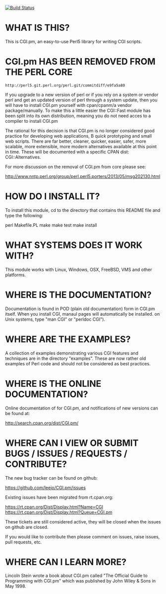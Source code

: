 [![Build Status](https://travis-ci.org/leejo/CGI.pm.svg?branch=master)](https://travis-ci.org/leejo/CGI.pm)

# WHAT IS THIS?

This is CGI.pm, an easy-to-use Perl5 library for writing CGI scripts.

# CGI.pm HAS BEEN REMOVED FROM THE PERL CORE

	http://perl5.git.perl.org/perl.git/commitdiff/e9fa5a80

If you upgrade to a new version of perl or if you rely on a
system or vendor perl and get an updated version of perl through a system
update, then you will have to install CGI.pm yourself with cpan/cpanm/a vendor
package/manually. To make this a little easier the CGI::Fast module has been
split into its own distribution, meaning you do not need acces to a compiler
to install CGI.pm

The rational for this decision is that CGI.pm is no longer considered good
practice for developing web applications, B<including> quick prototyping and
small web scripts. There are far better, cleaner, quicker, easier, safer,
more scalable, more extensible, more modern alternatives available at this point
in time. These will be documented with a specific CPAN dist: CGI::Alternatives.

For more discussion on the removal of CGI.pm from core please see:

http://www.nntp.perl.org/group/perl.perl5.porters/2013/05/msg202130.html

# HOW DO I INSTALL IT?

To install this module, cd to the directory that contains this README
file and type the following:

   perl Makefile.PL
   make
   make test
   make install

# WHAT SYSTEMS DOES IT WORK WITH?

This module works with Linux, Windows, OSX, FreeBSD, VMS and other platforms.

# WHERE IS THE DOCUMENTATION?

Documentation is found in POD (plain old documentation) form in CGI.pm
itself.  When you install CGI, manaul pages will automatically be installed.
on Unix systems, type "man CGI" or "perldoc CGI").

# WHERE ARE THE EXAMPLES?

A collection of examples demonstrating various CGI features and techniques are
in the directory "examples". These are now rather old examples of Perl code and
should not be considered as best practices.

# WHERE IS THE ONLINE DOCUMENTATION?

Online documentation of for CGI.pm, and notifications of new versions
can be found at:

   http://search.cpan.org/dist/CGI.pm/

# WHERE CAN I VIEW OR SUBMIT BUGS / ISSUES / REQUESTS / CONTRIBUTE?

The new bug tracker can be found on github:

   https://github.com/leejo/CGI.pm/issues

Existing issues have been migrated from rt.cpan.org:

   https://rt.cpan.org/Dist/Display.html?Name=CGI
   https://rt.cpan.org/Dist/Display.html?Queue=CGI.pm

These tickets are still considered active, they will be closed when
the issues on github are closed.

If you would like to contribute then please comment on issues, raise
issues, pull requests, etc.

# WHERE CAN I LEARN MORE?

Lincoln Stein wrote a book about CGI.pm called "The Official Guide to
Programming with CGI.pm" which was published by John Wiley & Sons in
May 1998.
